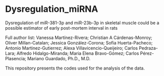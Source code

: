 # Dysregulation_miRNA

Dysregulation of miR-381-3p and miR-23b-3p in skeletal muscle could be a possible estimator of early post-mortem interval in rats

Full author list: Vanessa Martínez-Rivera; Christian A Cárdenas-Monroy; Oliver Millan-Catalan; Jessica González-Corona; Sofia Huerta-Pacheco; Antonio Martinez-Gutierrez; Alexa Villavicencio-Queijeiro; Carlos Pedraza-Lara; Alfredo Hidalgo-Miranda; Maria Elena Bravo-Gómez; Carlos Pérez-Plasencia; Mariano Guardado, Ph.D., M.D.

This repository presents the codes used for the analysis of the data.
